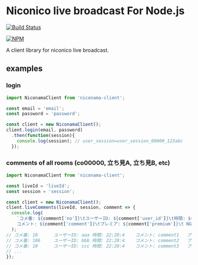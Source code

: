# Niconico live broadcast For Node.js

[![Build Status](https://travis-ci.org/proshunsuke/niconama-client.svg?branch=master)](https://travis-ci.org/proshunsuke/niconama-client)

[![NPM](https://nodei.co/npm/niconama-client.png?compact=true)](https://nodei.co/npm/niconama-client/)

A client library for niconico live broadcast.

## examples

### login
```javascript
import NiconamaClient from 'niconama-client';

const email = 'email';
const password = 'password';

const client = new NiconamaClient();
client.login(email, password)
  .then(function(session){
    console.log(session); // user_session=user_session_00000_123abc
  });
```

### comments of all rooms (co00000, 立ち見A, 立ち見B, etc)
```javascript
import NiconamaClient from 'niconama-client';

const liveId = 'liveId';
const session = 'session';

const client = new NiconamaClient();
client.liveComments(liveId, session, comment => {
  console.log(
    `コメ番: ${comment['no']}\tユーザーID: ${comment['user_id']}\t時間: ${timestampToDateformat(comment['date'])}\t
    コメント: ${comment['comment']}\tプレミア: ${comment['premium']}\t NGスコア: ${comment['score']}\t 部屋: ${comment['roomLabel']}`
  );
// コメ番: 10      ユーザーID: aaa 時間: 22:20:4    コメント: comment1   プレミア: 2      部屋: 立ち見C列
// コメ番: 106     ユーザーID: bbb 時間: 22:20:4    コメント: comment2   プレミア: 2      部屋: 立ち見B列
// コメ番: 10      ユーザーID: ccc 時間: 22:20:4    コメント: comment3   プレミア: 2      部屋: 立ち見D列
// ...  
});
```
